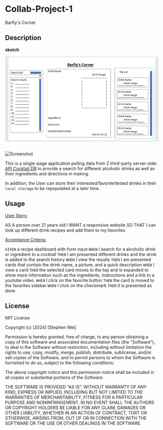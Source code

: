 # Collab-Project-1
Barfly's Corner


## Description
<b>sketch</b>

![Screenshot](assets/images/screenshot00.png)



##
![Screenshot](assets/images/screenshot2.png)

This is a single-page application pulling data from 2 third-party server-side: [API Cocktail DB](https://rapidapi.com/thecocktaildb/api/the-cocktail-db) to provide a search for different alcoholic drinks as well as their ingredients and directions in making. 

In addition, the User can store their interested/favorite/tested drinks in their `local storage` to be repopulated at a later time.


## Usage
<u>User Story: </u>

AS A person over 21 years old
I WANT a responsive website
SO THAT I can look up different drink recipes and add them to my favorites

<u>Acceptance Criteria:</u>

`GIVEN` a recipe dashboard with form input
`WHEN` I search for a alcoholic drink or ingredient to a cocktail
`THEN` I am presented different drinks and the drink is added to the search history
`WHEN` I view the results
`THEN` I am presented cards that contain the drink name, a picture, and a quick description 
`WHEN` I view a card
`THEN` the selected card moves to the top and is expanded to show more information such as the ingredients, instructions and a link to a youtube video. 
`WHEN` I click on the favorite button 
`THEN` the card is moved to the favorites sidebar
`WHEN` I click on the checkmark
`THEN` it is presented as done 




## License

MIT License

Copyright (c) [2024] [Stephen Wei]

Permission is hereby granted, free of charge, to any person obtaining a copy
of this software and associated documentation files (the "Software"), to deal
in the Software without restriction, including without limitation the rights
to use, copy, modify, merge, publish, distribute, sublicense, and/or sell
copies of the Software, and to permit persons to whom the Software is
furnished to do so, subject to the following conditions:

The above copyright notice and this permission notice shall be included in all
copies or substantial portions of the Software.

THE SOFTWARE IS PROVIDED "AS IS", WITHOUT WARRANTY OF ANY KIND, EXPRESS OR
IMPLIED, INCLUDING BUT NOT LIMITED TO THE WARRANTIES OF MERCHANTABILITY,
FITNESS FOR A PARTICULAR PURPOSE AND NONINFRINGEMENT. IN NO EVENT SHALL THE
AUTHORS OR COPYRIGHT HOLDERS BE LIABLE FOR ANY CLAIM, DAMAGES OR OTHER
LIABILITY, WHETHER IN AN ACTION OF CONTRACT, TORT OR OTHERWISE, ARISING FROM,
OUT OF OR IN CONNECTION WITH THE SOFTWARE OR THE USE OR OTHER DEALINGS IN THE
SOFTWARE.